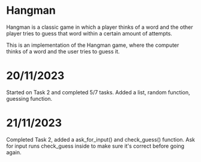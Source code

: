 # Hangman
Hangman is a classic game in which a player thinks of a word and the other player tries to guess that word within a certain amount of attempts.

This is an implementation of the Hangman game, where the computer thinks of a word and the user tries to guess it. 

# 20/11/2023

Started on Task 2 and completed 5/7 tasks. Added a list, random function, guessing function. 

# 21/11/2023

Completed Task 2, added a ask_for_input() and check_guess() function. Ask for input runs check_guess inside to make sure it's correct before going again. 
